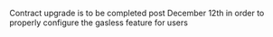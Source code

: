 Contract upgrade is to be completed post December 12th in order to properly configure the gasless feature for users
